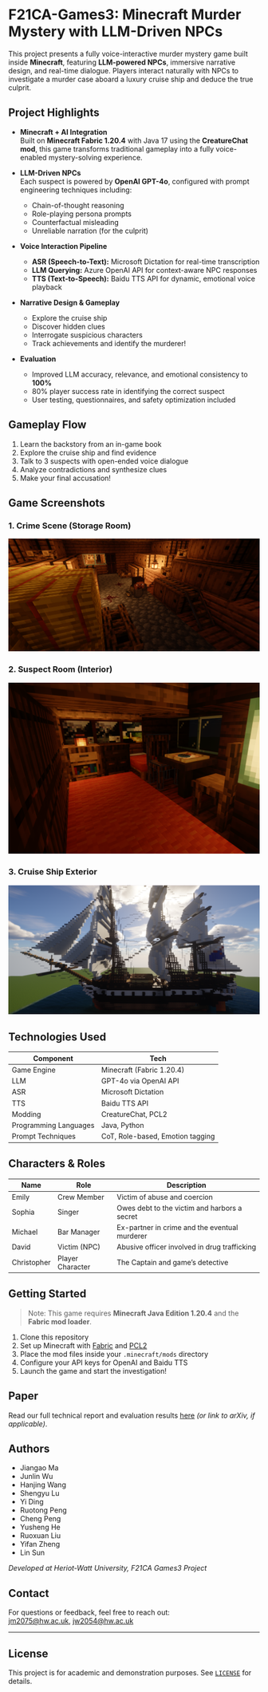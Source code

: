 # F21CA-Games3: Minecraft Murder Mystery with LLM-Driven NPCs

This project presents a fully voice-interactive murder mystery game built inside **Minecraft**, featuring **LLM-powered NPCs**, immersive narrative design, and real-time dialogue. Players interact naturally with NPCs to investigate a murder case aboard a luxury cruise ship and deduce the true culprit.

## Project Highlights

- **Minecraft + AI Integration**  
  Built on **Minecraft Fabric 1.20.4** with Java 17 using the **CreatureChat mod**, this game transforms traditional gameplay into a fully voice-enabled mystery-solving experience.

- **LLM-Driven NPCs**  
  Each suspect is powered by **OpenAI GPT-4o**, configured with prompt engineering techniques including:
  - Chain-of-thought reasoning
  - Role-playing persona prompts
  - Counterfactual misleading
  - Unreliable narration (for the culprit)

- **Voice Interaction Pipeline**
  - **ASR (Speech-to-Text):** Microsoft Dictation for real-time transcription
  - **LLM Querying:** Azure OpenAI API for context-aware NPC responses
  - **TTS (Text-to-Speech):** Baidu TTS API for dynamic, emotional voice playback

- **Narrative Design & Gameplay**
  - Explore the cruise ship
  - Discover hidden clues
  - Interrogate suspicious characters
  - Track achievements and identify the murderer!

- **Evaluation**
  - Improved LLM accuracy, relevance, and emotional consistency to **100%**
  - 80% player success rate in identifying the correct suspect
  - User testing, questionnaires, and safety optimization included

## Gameplay Flow

1. Learn the backstory from an in-game book
2. Explore the cruise ship and find evidence
3. Talk to 3 suspects with open-ended voice dialogue
4. Analyze contradictions and synthesize clues
5. Make your final accusation!

## Game Screenshots

### 1. Crime Scene (Storage Room)
![Crime Scene](assets/crime_scene.png)

### 2. Suspect Room (Interior)
![Room](assets/room.png)

### 3. Cruise Ship Exterior
![Ship](assets/Ship.png)


## Technologies Used

| Component | Tech |
|----------|------|
| Game Engine | Minecraft (Fabric 1.20.4) |
| LLM | GPT-4o via OpenAI API |
| ASR | Microsoft Dictation |
| TTS | Baidu TTS API |
| Modding | CreatureChat, PCL2 |
| Programming Languages | Java, Python |
| Prompt Techniques | CoT, Role-based, Emotion tagging |

## Characters & Roles

| Name      | Role             | Description |
|-----------|------------------|-------------|
| Emily     | Crew Member      | Victim of abuse and coercion |
| Sophia    | Singer           | Owes debt to the victim and harbors a secret |
| Michael   | Bar Manager      | Ex-partner in crime and the eventual murderer |
| David     | Victim (NPC)     | Abusive officer involved in drug trafficking |
| Christopher | Player Character | The Captain and game’s detective |

## Getting Started

> Note: This game requires **Minecraft Java Edition 1.20.4** and the **Fabric mod loader**.

1. Clone this repository
2. Set up Minecraft with [Fabric](https://fabricmc.net/) and [PCL2](https://github.com/HexoMod/PCL2)
3. Place the mod files inside your `.minecraft/mods` directory
4. Configure your API keys for OpenAI and Baidu TTS
5. Launch the game and start the investigation!

## Paper

Read our full technical report and evaluation results [here](./docs/minecraft_llm_npc_report.pdf) *(or link to arXiv, if applicable)*.

## Authors

- Jiangao Ma  
- Junlin Wu  
- Hanjing Wang  
- Shengyu Lu  
- Yi Ding  
- Ruotong Peng  
- Cheng Peng  
- Yusheng He  
- Ruoxuan Liu  
- Yifan Zheng  
- Lin Sun  

*Developed at Heriot-Watt University, F21CA Games3 Project*

## Contact

For questions or feedback, feel free to reach out:  
jm2075@hw.ac.uk, jw2054@hw.ac.uk

---

## License

This project is for academic and demonstration purposes. See [`LICENSE`](./LICENSE) for details.
